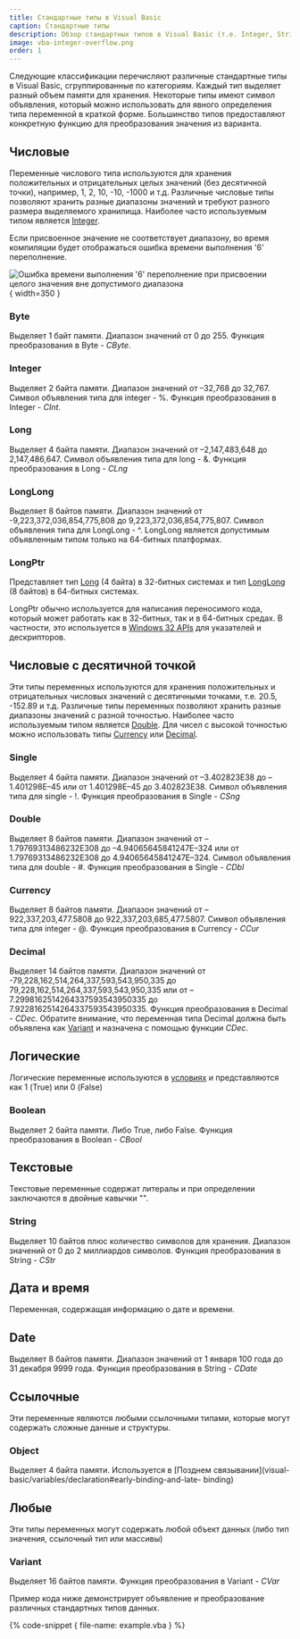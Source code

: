 ```yaml
---
title: Стандартные типы в Visual Basic
caption: Стандартные типы
description: Обзор стандартных типов в Visual Basic (т.е. Integer, String, Double, Object и т.д.) в Visual Basic
image: vba-integer-overflow.png
order: 1
---
```

Следующие классификации перечисляют различные стандартные типы в Visual Basic, сгруппированные по категориям. Каждый тип выделяет разный объем памяти для хранения. Некоторые типы имеют символ объявления, который можно использовать для явного определения типа переменной в краткой форме. Большинство типов предоставляют конкретную функцию для преобразования значения из варианта.

## Числовые

Переменные числового типа используются для хранения положительных и отрицательных целых значений (без десятичной точки), например, 1, 2, 10, -10, -1000 и т.д. Различные числовые типы позволяют хранить разные диапазоны значений и требуют разного размера выделяемого хранилища. Наиболее часто используемым типом является [Integer](#integer).

Если присвоенное значение не соответствует диапазону, во время компиляции будет отображаться ошибка времени выполнения '6' переполнение.

![Ошибка времени выполнения '6' переполнение при присвоении целого значения вне допустимого диапазона](vba-integer-overflow.png){ width=350 }

### Byte
Выделяет 1 байт памяти. Диапазон значений от 0 до 255. Функция преобразования в Byte - *CByte*.

### Integer
Выделяет 2 байта памяти. Диапазон значений от –32,768 до 32,767. Символ объявления типа для integer - %. Функция преобразования в Integer - *CInt*.

### Long
Выделяет 4 байта памяти. Диапазон значений от –2,147,483,648 до 2,147,486,647. Символ объявления типа для long - &. Функция преобразования в Long - *CLng*

### LongLong
Выделяет 8 байтов памяти. Диапазон значений от -9,223,372,036,854,775,808 до 9,223,372,036,854,775,807. Символ объявления типа для LongLong - ^. LongLong является допустимым объявленным типом только на 64-битных платформах.

### LongPtr
Представляет тип [Long](#long) (4 байта) в 32-битных системах и тип [LongLong](longlong) (8 байтов) в 64-битных системах.

LongPtr обычно используется для написания переносимого кода, который может работать как в 32-битных, так и в 64-битных средах. В частности, это используется в [Windows 32 APIs](visual-basic/windows-api) для указателей и дескрипторов.

## Числовые с десятичной точкой
Эти типы переменных используются для хранения положительных и отрицательных числовых значений с десятичными точками, т.е. 20.5, -152.89 и т.д. Различные типы переменных позволяют хранить разные диапазоны значений с разной точностью. Наиболее часто используемым типом является [Double](double). Для чисел с высокой точностью можно использовать типы [Currency](currency) или [Decimal](decimal).

### Single
Выделяет 4 байта памяти. Диапазон значений от –3.402823E38 до –1.401298E–45 или от 1.401298E–45 до 3.402823E38. Символ объявления типа для single - !. Функция преобразования в Single - *CSng*

### Double
Выделяет 8 байтов памяти. Диапазон значений от –1.79769313486232E308 до –4.94065645841247E–324 или от 1.79769313486232E308 до 4.94065645841247E–324. Символ объявления типа для double - #. Функция преобразования в Single - *CDbl*

### Currency
Выделяет 8 байтов памяти. Диапазон значений от –922,337,203,477.5808 до 922,337,203,685,477.5807. Символ объявления типа для integer - @. Функция преобразования в Currency - *CCur*

### Decimal
Выделяет 14 байтов памяти. Диапазон значений от -79,228,162,514,264,337,593,543,950,335 до 79,228,162,514,264,337,593,543,950,335 или от –7.2998162514264337593543950335 до 7.9228162514264337593543950335. Функция преобразования в Decimal - *CDec*. Обратите внимание, что переменная типа Decimal должна быть объявлена как [Variant](visual-basic/variables/standard-types#variant) и назначена с помощью функции *CDec*.

## Логические
Логические переменные используются в [условиях](visual-basic/conditions) и представляются как 1 (True) или 0 (False)

### Boolean
Выделяет 2 байта памяти. Либо True, либо False. Функция преобразования в Boolean - *CBool*

## Текстовые
Текстовые переменные содержат литералы и при определении заключаются в двойные кавычки "".

### String
Выделяет 10 байтов плюс количество символов для хранения. Диапазон значений от 0 до 2 миллиардов символов. Функция преобразования в String - *CStr*

## Дата и время
Переменная, содержащая информацию о дате и времени.

## Date
Выделяет 8 байтов памяти. Диапазон значений от 1 января 100 года до 31 декабря 9999 года. Функция преобразования в String - *CDate*

## Ссылочные
Эти переменные являются любыми ссылочными типами, которые могут содержать сложные данные и структуры.

### Object
Выделяет 4 байта памяти. Используется в [Позднем связывании](visual-basic/variables/declaration#early-binding-and-late- binding)

## Любые
Эти типы переменных могут содержать любой объект данных (либо тип значения, ссылочный тип или массивы)

### Variant
Выделяет 16 байтов памяти. Функция преобразования в Variant - *CVar*

Пример кода ниже демонстрирует объявление и преобразование различных стандартных типов данных.

{% code-snippet { file-name: example.vba } %}
